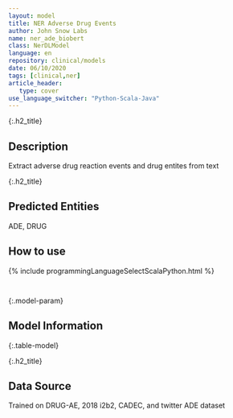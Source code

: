 ```yaml
---
layout: model
title: NER Adverse Drug Events
author: John Snow Labs
name: ner_ade_biobert
class: NerDLModel
language: en
repository: clinical/models
date: 06/10/2020
tags: [clinical,ner]
article_header:
   type: cover
use_language_switcher: "Python-Scala-Java"
---
```


{:.h2_title}
## Description 
Extract adverse drug reaction events and drug entites from text

 {:.h2_title}
## Predicted Entities
ADE, DRUG 



## How to use 
<div class="tabs-box" markdown="1">

{% include programmingLanguageSelectScalaPython.html %}

```python

```

```scala

```
</div>



{:.model-param}
## Model Information
{:.table-model}





{:.h2_title}
## Data Source
Trained on DRUG-AE, 2018 i2b2, CADEC, and twitter ADE dataset

